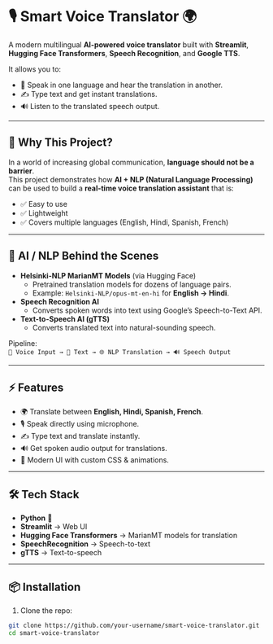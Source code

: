 # 🎙️ Smart Voice Translator 🌍
A modern multilingual **AI-powered voice translator** built with **Streamlit**, **Hugging Face Transformers**, **Speech Recognition**, and **Google TTS**.  

It allows you to:
- 🎤 Speak in one language and hear the translation in another.  
- ✍️ Type text and get instant translations.  
- 🔊 Listen to the translated speech output.  

---

## 🚀 Why This Project?
In a world of increasing global communication, **language should not be a barrier**.  
This project demonstrates how **AI + NLP (Natural Language Processing)** can be used to build a **real-time voice translation assistant** that is:  
- ✅ Easy to use  
- ✅ Lightweight  
- ✅ Covers multiple languages (English, Hindi, Spanish, French)  

---

## 🧠 AI / NLP Behind the Scenes
- **Helsinki-NLP MarianMT Models** (via Hugging Face)  
  - Pretrained translation models for dozens of language pairs.  
  - Example: `Helsinki-NLP/opus-mt-en-hi` for **English → Hindi**.  
- **Speech Recognition AI**  
  - Converts spoken words into text using Google’s Speech-to-Text API.  
- **Text-to-Speech AI (gTTS)**  
  - Converts translated text into natural-sounding speech.  

Pipeline:  
`🎤 Voice Input → 📝 Text → 🌐 NLP Translation → 🔊 Speech Output`  

---

## ⚡ Features
- 🌍 Translate between **English, Hindi, Spanish, French**.  
- 🎙️ Speak directly using microphone.  
- ✍️ Type text and translate instantly.  
- 🔊 Get spoken audio output for translations.  
- 🎨 Modern UI with custom CSS & animations.  

---

## 🛠️ Tech Stack
- **Python** 🐍  
- **Streamlit** → Web UI  
- **Hugging Face Transformers** → MarianMT models for translation  
- **SpeechRecognition** → Speech-to-text  
- **gTTS** → Text-to-speech  

---

## 📦 Installation

1. Clone the repo:
```bash
git clone https://github.com/your-username/smart-voice-translator.git
cd smart-voice-translator
```
